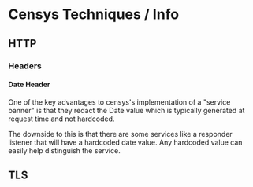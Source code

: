 # Censys Techniques / Info

## HTTP

### Headers

#### Date Header

One of the key advantages to censys's implementation of a "service banner" is that they redact the Date value which is typically generated at request time and not hardcoded.

The downside to this is that there are some services like a responder listener that will have a hardcoded date value. Any hardcoded value can easily help distinguish the service. 

## TLS


